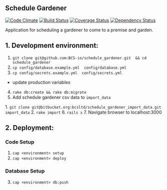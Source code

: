 ## Schedule Gardener
[![Code Climate](https://codeclimate.com/github/BCS-io/schedule_gardener.png)](https://codeclimate.com/github/BCS-io/schedule_gardener)
[![Build Status](https://travis-ci.org/BCS-io/schedule_gardener.png)](https://travis-ci.org/BCS-io/schedule_gardener)
[![Coverage Status](https://coveralls.io/repos/BCS-io/schedule_gardener/badge.svg?branch=master)](https://coveralls.io/r/BCS-io/schedule_gardener?branch=master)
[![Dependency Status](https://gemnasium.com/BCS-io/schedule_gardener.png)](https://gemnasium.com/BCS-io/schedule_gardener)

Application for scheduling a gardener to come to a premise and garden.


## 1. Development environment:

1. `git clone git@github.com:BCS-io/schedule_gardener.git  && cd schedule_gardener`
2. `cp config/database.example.yml  config/database.yml`
3. `cp config/secrets.example.yml  config/secrets.yml`
  * update production variables
4. `rake db:create && rake db:migrate`
5. Add schedule gardener csv data to `import_data`
  
  1\. `git clone git@bitbucket.org:bcsltd/schedule_gardener_import_data.git import_data`
  2\. `rake import`
6. `rails s`
7. Navigate browser to localhost:3000

## 2. Deployment:

### Code Setup
1. `cap <environment> setup`
2. `cap <environment> deploy`

### Database Setup
3. `cap <environment> db:push`
